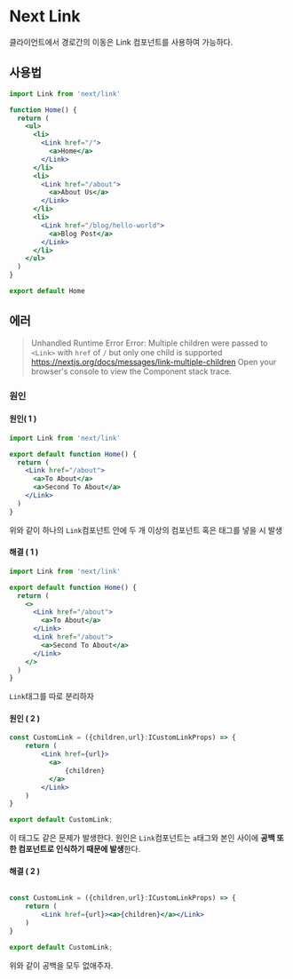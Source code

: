# Next Link클라이언트에서 경로간의 이동은 Link 컴포넌트를 사용하여 가능하다.## 사용법```jsximport Link from 'next/link'function Home() {  return (    <ul>      <li>        <Link href="/">          <a>Home</a>        </Link>      </li>      <li>        <Link href="/about">          <a>About Us</a>        </Link>      </li>      <li>        <Link href="/blog/hello-world">          <a>Blog Post</a>        </Link>      </li>    </ul>  )}export default Home```## 에러>Unhandled Runtime ErrorError: Multiple children were passed to `<Link>` with `href` of `/` but only one child is supported https://nextjs.org/docs/messages/link-multiple-childrenOpen your browser's console to view the Component stack trace.### 원인#### 원인( 1 )```jsximport Link from 'next/link'export default function Home() {  return (    <Link href="/about">      <a>To About</a>      <a>Second To About</a>    </Link>  )}```위와 같이 하나의 `Link`컴포넌트 안에 두 개 이상의 컴포넌트 혹은 태그를 넣을 시 발생#### 해결 ( 1 )```jsximport Link from 'next/link'export default function Home() {  return (    <>      <Link href="/about">        <a>To About</a>      </Link>      <Link href="/about">        <a>Second To About</a>      </Link>    </>  )}````Link`태그를 따로 분리하자#### 원인 ( 2 )```jsxconst CustomLink = ({children,url}:ICustomLinkProps) => {    return (        <Link href={url}>          <a>              {children}          </a>        </Link>    )}export default CustomLink;```이 태그도 같은 문제가 발생한다. 원인은 `Link`컴포넌트는 `a`태그와 본인 사이에 **공백 또한 컴포넌트로 인식하기 때문에 발생**한다.#### 해결 ( 2 )```jsxconst CustomLink = ({children,url}:ICustomLinkProps) => {    return (        <Link href={url}><a>{children}</a></Link>    )}export default CustomLink;```위와 같이 공백을 모두 없애주자. 